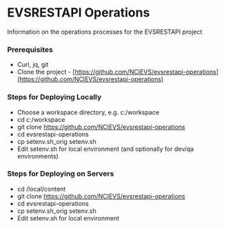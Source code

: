 # EVSRESTAPI Operations

Information on the operations processes for the EVSRESTAPI project

### Prerequisites

* Curl, jq, git
* Clone the project - [https://github.com/NCIEVS/evsrestapi-operations](https://github.com/NCIEVS/evsrestapi-operations)

### Steps for Deploying Locally

* Choose a workspace directory, e.g. c:/workspace
* cd c:/workspace
* git clone https://github.com/NCIEVS/evsrestapi-operations
* cd evsrestapi-operations
* cp setenv.sh_orig setenv.sh
* Edit setenv.sh for local environment (and optionally for dev/qa environments)

### Steps for Deploying on Servers

* cd /local/content
* git clone https://github.com/NCIEVS/evsrestapi-operations
* cd evsrestapi-operations
* cp setenv.sh_orig setenv.sh
* Edit setenv.sh for local environment
